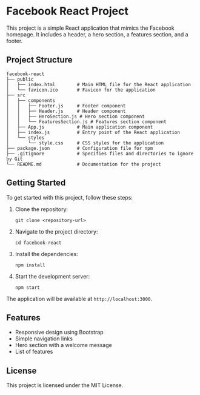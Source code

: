 # Facebook React Project

This project is a simple React application that mimics the Facebook homepage. It includes a header, a hero section, a features section, and a footer.

## Project Structure

```
facebook-react
├── public
│   ├── index.html        # Main HTML file for the React application
│   └── favicon.ico       # Favicon for the application
├── src
│   ├── components
│   │   ├── Footer.js     # Footer component
│   │   ├── Header.js     # Header component
│   │   ├── HeroSection.js # Hero section component
│   │   └── FeaturesSection.js # Features section component
│   ├── App.js            # Main application component
│   ├── index.js          # Entry point of the React application
│   └── styles
│       └── style.css     # CSS styles for the application
├── package.json          # Configuration file for npm
├── .gitignore            # Specifies files and directories to ignore by Git
└── README.md             # Documentation for the project
```

## Getting Started

To get started with this project, follow these steps:

1. Clone the repository:
   ```
   git clone <repository-url>
   ```

2. Navigate to the project directory:
   ```
   cd facebook-react
   ```

3. Install the dependencies:
   ```
   npm install
   ```

4. Start the development server:
   ```
   npm start
   ```

The application will be available at `http://localhost:3000`.

## Features

- Responsive design using Bootstrap
- Simple navigation links
- Hero section with a welcome message
- List of features

## License

This project is licensed under the MIT License.